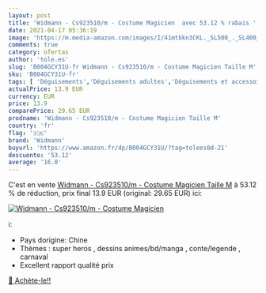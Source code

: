 ```yaml
---
layout: post
title: 'Widmann - Cs923510/m - Costume Magicien  avec 53.12 % rabais '
date: 2021-04-17 05:36:19
image: 'https://m.media-amazon.com/images/I/41mtbkn3CKL._SL500_._SL400_.jpg'
comments: true
category: ofertas
author: 'tole.es'
slug: 'B004GCY31U-fr Widmann - Cs923510/m - Costume Magicien Taille M'
sku: 'B004GCY31U-fr'
tags: [ 'Déguisements','Déguisements adultes','Déguisements et accessoires','Jeux dimitation, déguisements et accessoires','Jeux et Jouets','Jeux et jouets','Vêtements','Vêtements techniques et spéciaux','widmann', ]
actualPrice: 13.9 EUR
currency: EUR
price: 13.9
comparePrice: 29.65 EUR
prodname: 'Widmann - Cs923510/m - Costume Magicien Taille M'
country: 'fr'
flag: '🇫🇷'
brand: 'Widmann'
buyurl: 'https://www.amazon.fr/dp/B004GCY31U/?tag=tolees0d-21'
descuento: '53.12'
average: '16.0'
---
```


C'est en vente [Widmann - Cs923510/m - Costume Magicien Taille M](https://www.amazon.fr/dp/B004GCY31U/?tag=tolees0d-21)  à  53.12 % de réduction, prix final  13.9 EUR (original: 29.65 EUR) ici:

[![Widmann - Cs923510/m - Costume Magicien ](https://m.media-amazon.com/images/I/41mtbkn3CKL._SL500_._SL400_.jpg)](https://www.amazon.fr/dp/B004GCY31U/?tag=tolees0d-21)

ℹ️:

- Pays dorigine: Chine
- Thèmes : super heros , dessins animes/bd/manga , conte/legende , carnaval
- Excellent rapport qualité prix

[🛒 Achète-le!!](https://www.amazon.fr/dp/B004GCY31U/?tag=tolees0d-21)
